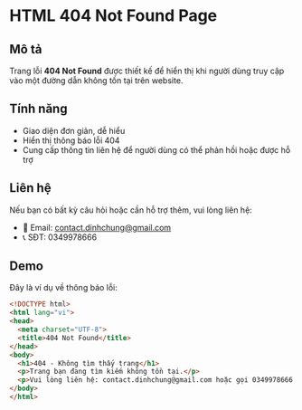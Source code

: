 # HTML 404 Not Found Page

## Mô tả
Trang lỗi **404 Not Found** được thiết kế để hiển thị khi người dùng truy cập vào một đường dẫn không tồn tại trên website.

## Tính năng
- Giao diện đơn giản, dễ hiểu
- Hiển thị thông báo lỗi 404
- Cung cấp thông tin liên hệ để người dùng có thể phản hồi hoặc được hỗ trợ

## Liên hệ
Nếu bạn có bất kỳ câu hỏi hoặc cần hỗ trợ thêm, vui lòng liên hệ:

- 📧 Email: contact.dinhchung@gmail.com  
- 📞 SĐT: 0349978666

## Demo
Đây là ví dụ về thông báo lỗi:

```html
<!DOCTYPE html>
<html lang="vi">
<head>
  <meta charset="UTF-8">
  <title>404 Not Found</title>
</head>
<body>
  <h1>404 - Không tìm thấy trang</h1>
  <p>Trang bạn đang tìm kiếm không tồn tại.</p>
  <p>Vui lòng liên hệ: contact.dinhchung@gmail.com hoặc gọi 0349978666 để được hỗ trợ.</p>
</body>
</html>
```
